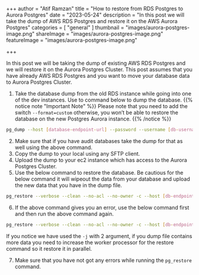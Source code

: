 +++
author = "Atif Ramzan"
title = "How to restore from RDS Postgres to Aurora Postgres"
date = "2023-05-24"
description = "In this post we will take the dump of AWS RDS Postgres and restore it on the AWS Aurora Postgres"
categories = [
    "general"
]
thumbnail = "images/aurora-postgres-image.png"
shareImage = "images/aurora-postgres-image.png"
featureImage = "images/aurora-postgres-image.png"

+++

In this post we will be taking the dump of existing AWS RDS Postgres and we will restore it on the Aurora Postgres Cluster. This post assumes that you have already AWS RDS Postgres and you want to move your database data to Aurora Postgres Cluster.

1. Take the database dump from the old RDS instance while going into one of the dev instances. Use to command below to dump the database.
{{% notice note "Important Note" %}}
Please note that you need to add the switch `--format=custom` otherwise, you won’t be able to restore the database on the new Postgres Aurora instance.
{{% /notice %}}
``` bash
pg_dump --host [database-endpoint-url] --password --username [db-username] --dbname [db-name] --file /home/ubuntu/backup-$(date +%Y-%m-%d).dump --format=custom
```
2. Make sure that if you have audit databases take the dump for that as well using the above command.
3. Copy the dump to your local using any SFTP client.
4. Upload the dump to your ec2 instance which has access to the Aurora Postgres Cluster.
5. Use the below command to restore the database. Be cautious for the below command it will wipeout the data from your database and upload the new data that you have in the dump file.
``` bash
pg_restore --verbose --clean --no-acl --no-owner -c --host [db-endpoint-url] --user [db-name] --dbname [db-name] ./backup-2023-05-02-custom.dump
```
6. If the above command gives you an error, use the below command first and then run the above command again.
``` bash
pg_restore --verbose --clean --no-acl --no-owner -c --host [db-endpoint-url] -j 2 --user [db-user] --dbname [db-name] ./backup-2023-05-02-custom.dump
```
If you notice we have used the `-j` with 2 argument, if you dump file contains more data you need to increase the worker processor for the restore command so it restore it in parallel.

7. Make sure that you have not got any errors while running the `pg_restore` command.
